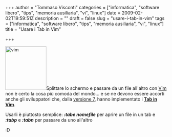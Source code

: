 +++
author = "Tommaso Visconti"
categories = ["informatica", "software libero", "tips", "memoria ausiliaria", "vi", "linux"]
date = 2009-02-02T19:59:51Z
description = ""
draft = false
slug = "usare-i-tab-in-vim"
tags = ["informatica", "software libero", "tips", "memoria ausiliaria", "vi", "linux"]
title = "Usare i Tab in Vim"

+++

<img class="size-full wp-image-291 alignnone" title="vim" src="/uploads/2009/02/vim.png" alt="vim" width="128" height="136" />Splittare lo schermo e passare da un file all'altro con <a href="http://www.vim.org/">Vim</a> non è certo la cosa più comoda del mondo... e se ne devono essere accorti anche gli sviluppatori che, dalla <a href="http://vimdoc.sourceforge.net/htmldoc/version7.html">versione 7</a>, hanno implementato i <strong><a href="http://vimdoc.sourceforge.net/htmldoc/version7.html#new-tab-pages">Tab in Vim</a></strong>.

Usarli è piuttosto semplice: <strong><em>:tabe nomefile</em></strong> per aprire un file in un tab e <strong><em>:tabp</em></strong> e <strong><em>:tabn</em></strong> per passare da uno all'altro

:D
